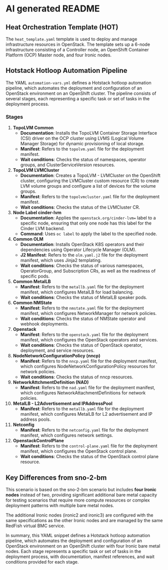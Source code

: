 <!--
// Assisted by watsonx Code Assistant
// Code generated by WCA@IBM in this programming language is not approved for
// use in IBM product development.
-->
# AI generated README

## Heat Orchestration Template (HOT)

The `heat_template.yaml` template is used to deploy and manage infrastructure
resources in OpenStack. The template sets up a 6-node infrastructure consisting
of a Controller node, an OpenShift Container Platform (OCP) Master node, and
four Ironic nodes.

## Hotstack Hotloop Automation Pipeline

The YAML `automation-vars.yml` defines a Hotstack hotloop automation pipeline,
which automates the deployment and configuration of an OpenStack environment on
an OpenShift cluster. The pipeline consists of several stages, each
representing a specific task or set of tasks in the deployment process.

### Stages

1. **TopoLVM Common**
   - **Documentation**: Installs the TopoLVM Container Storage Interface (CSI)
     driver on the OCP cluster using LVMS (Logical Volume Manager Storage) for
     dynamic provisioning of local storage.
   - **Manifest**: Refers to the `topolvm.yaml` file for the deployment
     manifest.
   - **Wait conditions**: Checks the status of namespaces, operator groups,
     and ClusterServiceVersion resources.
2. **TopoLVM LVMCluster**
   - **Documentation**: Creates a TopoLVM - LVMCluster on the OpenShift
     cluster, configuring the LVMCluster custom resource (CR) to create LVM
     volume groups and configure a list of devices for the volume groups.
   - **Manifest**: Refers to the `topolvmcluster.yaml` file for the deployment
     manifest.
   - **Wait conditions**: Checks the status of the LVMCluster CR.
3. **Node Label cinder-lvm**
   - **Documentation**: Applies the `openstack.org/cinder-lvm=` label to a
     specific node, ensuring that only one node has this label for the Cinder
     LVM backend.
   - **Command**: Uses `oc label` to apply the label to the specified node.
4. **Common OLM**
   - **Documentation**: Installs OpenStack K8S operators and their dependencies
     using Operator Lifecycle Manager (OLM).
   - **J2 Manifest**: Refers to the `olm.yaml.j2` file for the deployment
     manifest, which uses Jinja2 templating.
   - **Wait conditions**: Checks the status of various namespaces,
     OperatorGroup, and Subscription CRs, as well as the readiness of specific
     pods.
5. **Common MetalLB**
   - **Manifest**: Refers to the `metallb.yaml` file for the deployment
     manifest, which configures MetalLB for load balancing.
   - **Wait conditions**: Checks the status of MetalLB speaker pods.
6. **Common NMState**
   - **Manifest**: Refers to the `nmstate.yaml` file for the deployment
     manifest, which configures NetworkManager for network policies.
   - **Wait conditions**: Checks the status of NMState operator and webhook
     deployments.
7. **Openstack**
   - **Manifest**: Refers to the `openstack.yaml` file for the deployment
     manifest, which configures the OpenStack operators and services.
   - **Wait conditions**: Checks the status of OpenStack operator, deployment,
     and service resources.
8. **NodeNetworkConfigurationPolicy (nncp)**
   - **Manifest**: Refers to the `nncp.yaml` file for the deployment manifest,
     which configures NodeNetworkConfigurationPolicy resources for network
     policies.
   - **Wait conditions**: Checks the status of nncp resources.
9. **NetworkAttchmentDefinition (NAD)**
   - **Manifest**: Refers to the `nad.yaml` file for the deployment manifest,
     which configures NetworkAttachmentDefinitions for network policies.
10. **MetalLB - L2Advertisement and IPAddressPool**
    - **Manifest**: Refers to the `metallb.yaml` file for the deployment
      manifest, which configures MetalLB for L2 advertisement and IP address
      pools.
11. **Netconfig**
    - **Manifest**: Refers to the `netconfig.yaml` file for the deployment
      manifest, which configures network settings.
12. **OpenstackControlPlane**
    - **Manifest**: Refers to the `control-plane.yaml` file for the deployment
      manifest, which configures the OpenStack control plane.
    - **Wait conditions**: Checks the status of the OpenStack control plane
      resource.

## Key Differences from sno-2-bm

This scenario is based on the sno-2-bm scenario but includes **four Ironic nodes**
instead of two, providing significant additional bare metal capacity for testing
scenarios that require more compute resources or complex deployment patterns with
multiple bare metal nodes.

The additional Ironic nodes (ironic2 and ironic3) are configured with the same
specifications as the other Ironic nodes and are managed by the same RedFish
virtual BMC service.

In summary, this YAML snippet defines a Hotstack hotloop automation pipeline,
which automates the deployment and configuration of an OpenStack environment on
an OpenShift cluster with four Ironic bare metal nodes. Each stage represents
a specific task or set of tasks in the deployment process, with documentation,
manifest references, and wait conditions provided for each stage.
